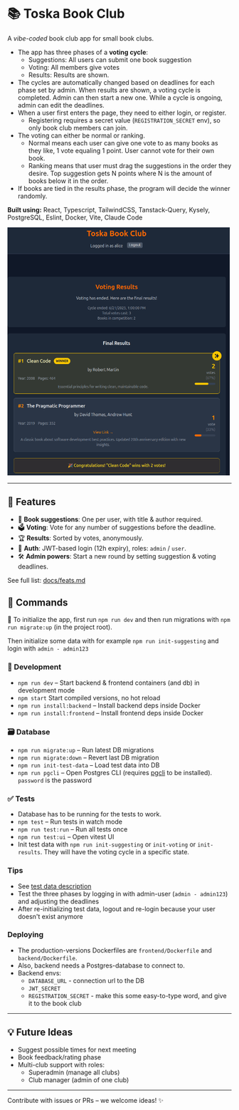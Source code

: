 # 📚 Toska Book Club

A _vibe-coded_ book club app for small book clubs.

- The app has three phases of a **voting cycle**:
  - Suggestions: All users can submit one book suggestion
  - Voting: All members give votes
  - Results: Results are shown.
- The cycles are automatically changed based on deadlines for each phase set by admin. When results are shown, a voting cycle is completed. Admin can then start a new one. While a cycle is ongoing, admin can edit the deadlines.
- When a user first enters the page, they need to either login, or register.
  - Registering requires a secret value (`REGISTRATION_SECRET` env), so only book club members can join.
- The voting can either be normal or ranking.
  - Normal means each user can give one vote to as many books as they like, 1 vote equaling 1 point. User cannot vote for their own book.
  - Ranking means that user must drag the suggestions in the order they desire. Top suggestion gets N points where N is the amount of books below it in the order.
- If books are tied in the results phase, the program will decide the winner randomly.

**Built using:** React, Typescript, TailwindCSS, Tanstack-Query, Kysely, PostgreSQL, Eslint, Docker, Vite, Claude Code

<img src="docs/results.png" alt="Results image" width="500"/>

---

## 🚀 Features

- 🧾 **Book suggestions**: One per user, with title & author required.
- 🗳️ **Voting**: Vote for any number of suggestions before the deadline.
- 🏆 **Results**: Sorted by votes, anonymously.
- 🔐 **Auth**: JWT-based login (12h expiry), roles: `admin` / `user`.
- 🛠️ **Admin powers**: Start a new round by setting suggestion & voting deadlines.

See full list: [docs/feats.md](docs/feats.md)

## 🧰 Commands

:rocket: To initialize the app, first run `npm run dev` and then run migrations with `npm run migrate:up` (in the project root).

Then initialize some data with for example `npm run init-suggesting` and login with `admin - admin123`

### 🔄 Development

- `npm run dev` – Start backend & frontend containers (and db) in development mode
- `npm start` Start compiled versions, no hot reload
- `npm run install:backend` – Install backend deps inside Docker
- `npm run install:frontend` – Install frontend deps inside Docker

### 🗃️ Database

- `npm run migrate:up` – Run latest DB migrations
- `npm run migrate:down` – Revert last DB migration
- `npm run init-test-data` – Load test data into DB
- `npm run pgcli` – Open Postgres CLI (requires [pgcli](https://github.com/dbcli/pgcli) to be installed). `password` is the password

### ✅ Tests

- Database has to be running for the tests to work.
- `npm test` – Run tests in watch mode
- `npm run test:run` – Run all tests once
- `npm run test:ui` – Open vitest UI
- Init test data with `npm run init-suggesting` or `init-voting` or `init-results`. They will have the voting cycle in a specific state.

### Tips

- See [test data description](docs/test-users.md)
- Test the three phases by logging in with admin-user (`admin - admin123`) and adjusting the deadlines
- After re-initializing test data, logout and re-login because your user doesn't exist anymore

### Deploying

- The production-versions Dockerfiles are `frontend/Dockerfile` and `backend/Dockerfile`.
- Also, backend needs a Postgres-database to connect to.
- Backend envs:
  - `DATABASE_URL` - connection url to the DB
  - `JWT_SECRET`
  - `REGISTRATION_SECRET` - make this some easy-to-type word, and give it to the book club

---

## 💡 Future Ideas

- Suggest possible times for next meeting
- Book feedback/rating phase
- Multi-club support with roles:
  - Superadmin (manage all clubs)
  - Club manager (admin of one club)

---

Contribute with issues or PRs – we welcome ideas! ✨
